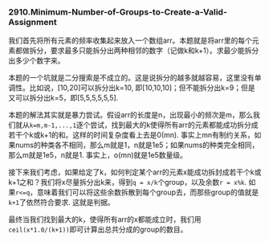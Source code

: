 ### 2910.Minimum-Number-of-Groups-to-Create-a-Valid-Assignment

我们首先将所有元素的频率收集起来放入一个数组arr。本题就是将arr里的每个元素都做拆分，要求最多只能拆分出两种相邻的数字（记做k和k+1）。求最少能拆分出多少个数字来。

本题的一个坑就是二分搜索是不成立的。这是说拆分的越多就越容易，这里没有单调性。比如说，[10,20]可以拆分出k=10, 即[10,10,10]；但不能拆分出k=9；但是又可以拆分出k=5，即[5,5,5,5,5,5]. 

本题的解法其实就是暴力尝试。假设arr的长度是n，出现最小的频次是m，那么我们就从`k=m,m-1,...,1`逐个尝试，找到最大的k使得所有arr的元素都能成功拆分成若干个k或k+1的和。这样的时间复杂度看上去是0(mn). 事实上mn有制约关系，如果nums的种类各不相同，那么m就是1，n就是1e5；如果nums的种类完全相同，那么m就是1e5，n就是1. 事实上，o(mn)就是1e5数量级。

接下来我们考虑，如果给定了k，如何判定某个arr的元素x能成功拆封成若干个k或k+1之和？我们将x尽量拆分出k来，得到`q = x/k`个group，以及余数`r = x%k`. 如果`r<=q`，意味着我们可以将这些余数拆散到每个group去，而那些group的值就是`k+1`了依然符合要求. 这就是判据。

最终当我们找到最大的k，使得所有arr的x都能成立时，我们用`ceil(x*1.0/(k+1))`即可计算出总共分成的group的数目。
